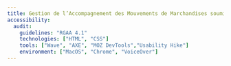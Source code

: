 ```yaml
---
title: Gestion de l’Accompagnement des Mouvements de Marchandises soumises à Accises (EMCS-GAMMA)
accessibility:
  audit:
    guidelines: "RGAA 4.1"
    technologies: ["HTML", "CSS"]
    tools: ["Wave", "AXE", "MOZ DevTools","Usability Hike"]
    environment: ["MacOS", "Chrome", "VoiceOver"]
---
```

